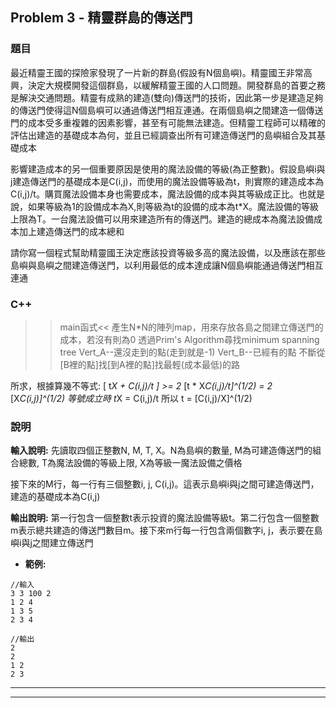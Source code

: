 ## Problem 3 - 精靈群島的傳送門
### 題目
最近精靈王國的探險家發現了一片新的群島(假設有N個島嶼)。精靈國王非常高興，決定大規模開發這個群島，以緩解精靈王國的人口問題。開發群島的首要之務是解決交通問題。精靈有成熟的建造(雙向)傳送門的技術，因此第一步是建造足夠的傳送門使得這N個島嶼可以通過傳送門相互連通。在兩個島嶼之間建造一個傳送門的成本受多重複雜的因素影響，甚至有可能無法建造。但精靈工程師可以精確的評估出建造的基礎成本為何，並且已經調查出所有可建造傳送門的島嶼組合及其基礎成本

影響建造成本的另一個重要原因是使用的魔法設備的等級(為正整數)。假設島嶼i與j建造傳送門的基礎成本是C(i,j)，而使用的魔法設備等級為t，則實際的建造成本為C(i,j)/t。購買魔法設備本身也需要成本，魔法設備的成本與其等級成正比。也就是說，如果等級為1的設備成本為X,則等級為t的設備的成本為t*X。魔法設備的等級上限為T。一台魔法設備可以用來建造所有的傳送門。建造的總成本為魔法設備成本加上建造傳送門的成本總和

請你寫一個程式幫助精靈國王決定應該投資等級多高的魔法設備，以及應該在那些島嶼與島嶼之間建造傳送門，以利用最低的成本達成讓N個島嶼能通過傳送門相互連通

### C++
>>main函式<<
產生N*N的陣列map，用來存放各島之間建立傳送門的成本，若沒有則為0
透過Prim's Algorithm尋找minimum spanning tree
Vert_A--還沒走到的點(走到就是-1)
Vert_B--已經有的點
不斷從[B裡的點]找[到A裡的點]找最輕(成本最低)的路

所求，根據算幾不等式:
[ t*X + C(i,j)/t ] >= 2* [t * X*C(i,j)/t]^(1/2) = 2* [X*C(i,j)]^(1/2)
等號成立時 t*X = C(i,j)/t
所以 t = [C(i,j)/X]^(1/2)


### 說明
**輸入說明:**
先讀取四個正整數N, M, T, X。N為島嶼的數量, M為可建造傳送門的組合總數, T為魔法設備的等級上限, X為等級一魔法設備之價格

接下來的M行，每一行有三個整數i, j, C(i,j)。這表示島嶼i與j之間可建造傳送門，建造的基礎成本為C(i,j)

**輸出說明:**
第一行包含一個整數t表示投資的魔法設備等級t。第二行包含一個整數m表示總共建造的傳送門數目m。接下來m行每一行包含兩個數字i, j，表示要在島嶼i與j之間建立傳送門

- **範例:**
```javascript=
//輸入
3 3 100 2
1 2 4
1 3 5
2 3 4

//輸出
2
2
1 2
2 3
```
---
---

